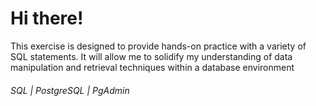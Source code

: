 # Hi there!
This exercise is designed to provide hands-on practice with a variety of SQL statements.
It will allow me to solidify my understanding of data manipulation and retrieval techniques within a database environment
###### SQL | PostgreSQL | PgAdmin
